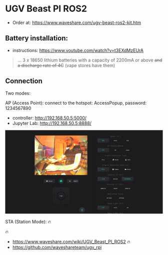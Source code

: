 # UGV Beast PI ROS2

- Order at: https://www.waveshare.com/ugv-beast-ros2-kit.htm

## Battery installation:

- instructions: https://www.youtube.com/watch?v=t3EXdMzEUrA

> ... 3 x 18650 lithium batteries with a capacity of 2200mA or above ~~and a discharge rate of 4C~~ (vape stores have them)

## Connection

Two modes:

AP (Access Point): connect to the hotspot: AccessPopup, password: 1234567890

- controller: http://192.168.50.5:5000/
- Jupyter Lab: http://192.168.50.5:8888/

![image](https://github.com/kamangir/assets/blob/main/blue-rover/interface.png?raw=true)

STA (Station Mode): 🔥

🔥

- https://www.waveshare.com/wiki/UGV_Beast_PI_ROS2 🔥
- https://github.com/waveshareteam/ugv_rpi


